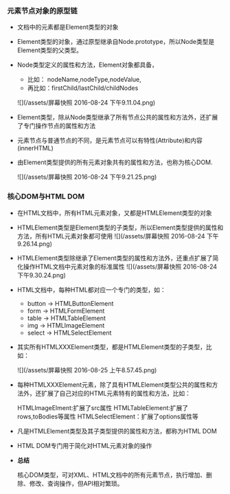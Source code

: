 ### 元素节点对象的原型链

* 文档中的元素都是Element类型的对象

* Element类型的对象，通过原型继承自Node.prototype，所以Node类型是Element类型的父类型。

* Node类型定义的属性和方法，Element对象都具备，

  * 比如：
    nodeName,nodeType,nodeValue,
  * 再比如：firstChild\/lastChild\/childNodes

  ![](/assets/屏幕快照 2016-08-24 下午9.11.04.png)

* Element类型，除从Node类型继承了所有节点公共的属性和方法外，还扩展了专门操作节点的属性和方法

* 元素节点与普通节点的不同，是元素节点可以有特性\(Attribute\)和内容\(innerHTML\)

* 由Element类型提供的所有元素对象共有的属性和方法，也称为核心DOM.

  ![](/assets/屏幕快照 2016-08-24 下午9.21.25.png)


### 核心DOM与HTML DOM

* 在HTML文档中，所有HTML元素对象，又都是HTMLElement类型的对象

* HTMLElement类型是Element类型的子类型，所以Element类型提供的属性和方法，所有HTML元素对象都可使用
  ![](/assets/屏幕快照 2016-08-24 下午9.26.14.png)

* HTMLElement类型除继承了Element类型的属性和方法外，还重点扩展了简化操作HTML文档中元素对象的标准属性
  ![](/assets/屏幕快照 2016-08-24 下午9.30.24.png)

* HTML文档中，每种HTML都对应一个专门的类型，如：

  * button -&gt; HTMLButtonElement
  * form   -&gt; HTMLFormElement
  * table  -&gt; HTMLTableElement
  * img    -&gt; HTMLImageElement
  * select -&gt; HTMLSelectElement


* 其实所有HTMLXXXElement类型，都是HTMLElement类型的子类型，比如：

  ![](/assets/屏幕快照 2016-08-25 上午8.57.45.png)

* 每种HTMLXXXElement元素，除了具有HTMLElement类型公共的属性和方法外，还扩展了自己对应的HTML元素特有的属性和方法，比如：

  HTMLImageElment:扩展了src属性
  HTMLTableElement:扩展了rows,toBodies等属性
  HTMLSelectElement：扩展了options属性等

* 凡是HTMLElement类型及其子类型提供的属性和方法，都称为HTML DOM

* HTML DOM专门用于简化对HTML元素对象的操作

* **总结**

  核心DOM类型，可对XML、HTML文档中的所有元素节点，执行增加、删除、修改、查询操作，但API相对繁琐。


